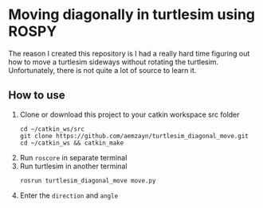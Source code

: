 # Moving diagonally in turtlesim using ROSPY

The reason I created this repository is I had a really hard time figuring out how to move a turtlesim sideways without rotating the turtlesim. Unfortunately, there is not quite a lot of source to learn it.

## How to use
1. Clone or download this project to your catkin workspace src folder
    ```
    cd ~/catkin_ws/src
    git clone https://github.com/aemzayn/turtlesim_diagonal_move.git
    cd ~/catkin_ws && catkin_make
    ```
2. Run `roscore` in separate terminal
3. Run turtlesim in another terminal 
    ```
    rosrun turtlesim_diagonal_move move.py
    ```
4. Enter the `direction` and `angle`

